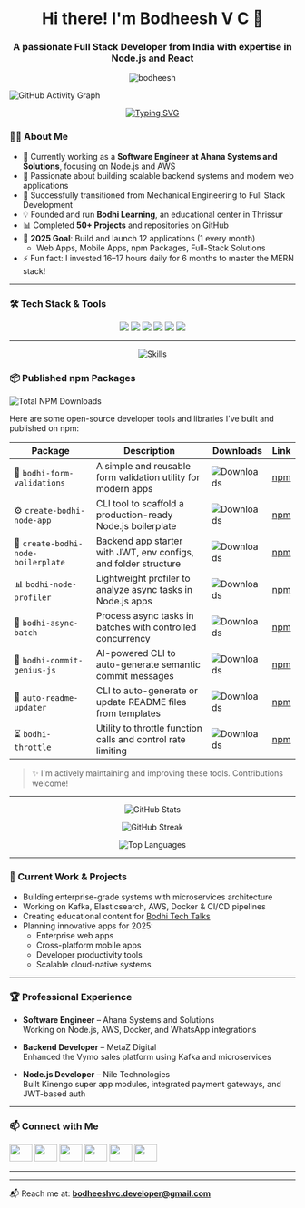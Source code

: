<h1 align="center">Hi there! I'm Bodheesh V C 👋</h1>
<h3 align="center">A passionate Full Stack Developer from India with expertise in Node.js and React</h3>

<p align="center">
    <img src="https://komarev.com/ghpvc/?username=bodheesh&label=Profile%20views&color=0e75b6&style=flat" alt="bodheesh" />
</p>

<!-- Option 1: GitHub Activity Graph -->
![GitHub Activity Graph](https://github-readme-activity-graph.vercel.app/graph?username=bodheesh&theme=react-dark)

<!-- Option 6: Typing Animation -->
<p align="center">
  <a href="https://git.io/typing-svg">
    <img src="https://readme-typing-svg.herokuapp.com?font=Fira+Code&pause=1000&color=36BCF7&width=500&lines=Full+Stack+Developer+%F0%9F%9A%80;Node.js+%26+React+Expert+%E2%9A%A1;AWS+Cloud+Enthusiast+%E2%98%81%EF%B8%8F;Open+Source+Contributor+%F0%9F%8C%9F;Building+Amazing+Applications+%F0%9F%92%BB" alt="Typing SVG" />
  </a>
</p>


### 👨‍💻 About Me

- 🔭 Currently working as a **Software Engineer at Ahana Systems and Solutions**, focusing on Node.js and AWS  
- 🌱 Passionate about building scalable backend systems and modern web applications  
- 🎯 Successfully transitioned from Mechanical Engineering to Full Stack Development  
- 💡 Founded and run **Bodhi Learning**, an educational center in Thrissur  
- 📊 Completed **50+ Projects** and repositories on GitHub  
- 🎯 **2025 Goal**: Build and launch 12 applications (1 every month)  
  - Web Apps, Mobile Apps, npm Packages, Full-Stack Solutions  
- ⚡ Fun fact: I invested 16–17 hours daily for 6 months to master the MERN stack!

---

### 🛠 Tech Stack & Tools

<!-- Option 7: Simple Tech Badges -->
<p align="center">
  <img src="https://img.shields.io/badge/Node.js-339933?style=for-the-badge&logo=nodedotjs&logoColor=white" />
  <img src="https://img.shields.io/badge/React-20232A?style=for-the-badge&logo=react&logoColor=61DAFB" />
  <img src="https://img.shields.io/badge/AWS-232F3E?style=for-the-badge&logo=amazon-aws&logoColor=white" />
  <img src="https://img.shields.io/badge/JavaScript-F7DF1E?style=for-the-badge&logo=javascript&logoColor=black" />
  <img src="https://img.shields.io/badge/MongoDB-4EA94B?style=for-the-badge&logo=mongodb&logoColor=white" />
  <img src="https://img.shields.io/badge/Docker-2496ED?style=for-the-badge&logo=docker&logoColor=white" />
</p>

---
<!-- Option 4: Skill Icons/Tech Stack -->
<p align="center">
  <img src="https://skillicons.dev/icons?i=js,nodejs,react,aws,docker,mongodb,express,git,python,typescript" alt="Skills" />
</p>


### 📦 Published npm Packages

<!-- NPM_DOWNLOADS_START -->
![Total NPM Downloads](https://img.shields.io/badge/Total%20Downloads-3,351+-blue?style=for-the-badge&logo=npm)

Here are some open-source developer tools and libraries I've built and published on npm:

| Package | Description | Downloads | Link |
|--------|-------------|-----------|------|
| 🧪 `bodhi-form-validations` | A simple and reusable form validation utility for modern apps | ![Downloads](https://img.shields.io/npm/dt/bodhi-form-validations?style=flat-square&color=blue) | [npm](https://www.npmjs.com/package/bodhi-form-validations) |
| ⚙️ `create-bodhi-node-app` | CLI tool to scaffold a production-ready Node.js boilerplate | ![Downloads](https://img.shields.io/npm/dt/create-bodhi-node-app?style=flat-square&color=blue) | [npm](https://www.npmjs.com/package/create-bodhi-node-app) |
| 🔁 `create-bodhi-node-boilerplate` | Backend app starter with JWT, env configs, and folder structure | ![Downloads](https://img.shields.io/npm/dt/create-bodhi-node-boilerplate?style=flat-square&color=blue) | [npm](https://www.npmjs.com/package/create-bodhi-node-boilerplate) |
| 📊 `bodhi-node-profiler` | Lightweight profiler to analyze async tasks in Node.js apps | ![Downloads](https://img.shields.io/npm/dt/bodhi-node-profiler?style=flat-square&color=blue) | [npm](https://www.npmjs.com/package/bodhi-node-profiler) |
| 🧵 `bodhi-async-batch` | Process async tasks in batches with controlled concurrency | ![Downloads](https://img.shields.io/npm/dt/bodhi-async-batch?style=flat-square&color=blue) | [npm](https://www.npmjs.com/package/bodhi-async-batch) |
| 💬 `bodhi-commit-genius-js` | AI-powered CLI to auto-generate semantic commit messages | ![Downloads](https://img.shields.io/npm/dt/bodhi-commit-genius-js?style=flat-square&color=blue) | [npm](https://www.npmjs.com/package/bodhi-commit-genius-js) |
| 📝 `auto-readme-updater` | CLI to auto-generate or update README files from templates | ![Downloads](https://img.shields.io/npm/dt/auto-readme-updater?style=flat-square&color=blue) | [npm](https://www.npmjs.com/package/auto-readme-updater) |
| ⏳ `bodhi-throttle` | Utility to throttle function calls and control rate limiting | ![Downloads](https://img.shields.io/npm/dt/bodhi-throttle?style=flat-square&color=blue) | [npm](https://www.npmjs.com/package/bodhi-throttle) |

> ✨ I'm actively maintaining and improving these tools. Contributions welcome!

---

<!-- Option 2: GitHub Stats Cards -->
<p align="center">
  <img src="https://github-readme-stats.vercel.app/api?username=bodheesh&show_icons=true&theme=dark&count_private=true" alt="GitHub Stats" />
</p>

<!-- Option 3: GitHub Streak Stats -->
<p align="center">
  <img src="https://streak-stats.demolab.com/?user=bodheesh&theme=dark&hide_border=true&date_format=M%20j%5B%2C%20Y%5D" alt="GitHub Streak" />
</p>


<!-- Option 5: Language Stats -->
<p align="center">
  <img src="https://github-readme-stats.vercel.app/api/top-langs/?username=bodheesh&layout=compact&theme=dark" alt="Top Languages" />
</p>


---


### 🚀 Current Work & Projects

- Building enterprise-grade systems with microservices architecture  
- Working on Kafka, Elasticsearch, AWS, Docker & CI/CD pipelines  
- Creating educational content for [Bodhi Tech Talks](https://www.youtube.com/c/bodhi_techtalks)  
- Planning innovative apps for 2025:  
  - Enterprise web apps  
  - Cross-platform mobile apps  
  - Developer productivity tools  
  - Scalable cloud-native systems  

---

### 🏆 Professional Experience

- **Software Engineer** – Ahana Systems and Solutions  
  Working on Node.js, AWS, Docker, and WhatsApp integrations  

- **Backend Developer** – MetaZ Digital  
  Enhanced the Vymo sales platform using Kafka and microservices  

- **Node.js Developer** – Nile Technologies  
  Built Kinengo super app modules, integrated payment gateways, and JWT-based auth

---

### 📫 Connect with Me

<p align="left">
<a href="https://twitter.com/bodheesh_" target="blank"><img src="https://raw.githubusercontent.com/rahuldkjain/github-profile-readme-generator/master/src/images/icons/Social/twitter.svg" height="30" width="40" /></a>
<a href="https://linkedin.com/in/bodheesh-v-c" target="blank"><img src="https://raw.githubusercontent.com/rahuldkjain/github-profile-readme-generator/master/src/images/icons/Social/linked-in-alt.svg" height="30" width="40" /></a>
<a href="https://instagram.com/bodhi_techtalks" target="blank"><img src="https://raw.githubusercontent.com/rahuldkjain/github-profile-readme-generator/master/src/images/icons/Social/instagram.svg" height="30" width="40" /></a>
<a href="https://hashnode.com/@bodheesh" target="blank"><img src="https://raw.githubusercontent.com/rahuldkjain/github-profile-readme-generator/master/src/images/icons/Social/hashnode.svg" height="30" width="40" /></a>
<a href="https://www.youtube.com/c/bodhi_techtalks" target="blank"><img src="https://raw.githubusercontent.com/rahuldkjain/github-profile-readme-generator/master/src/images/icons/Social/youtube.svg" height="30" width="40" /></a>
<a href="https://codepen.io/bodheesh%20v%20c" target="blank"><img src="https://raw.githubusercontent.com/rahuldkjain/github-profile-readme-generator/master/src/images/icons/Social/codepen.svg" height="30" width="40" /></a>
</p>

---
<!-- 
### 📊 GitHub Stats

<p><img align="left" src="https://github-readme-stats.vercel.app/api/top-langs?username=bodheesh&show_icons=true&locale=en&layout=compact" alt="bodheesh" /></p>

<p>&nbsp;<img align="center" src="https://github-readme-stats.vercel.app/api?username=bodheesh&show_icons=true&locale=en" alt="bodheesh" /></p>

<p><img align="center" src="https://github-readme-streak-stats.herokuapp.com/?user=bodheesh&" alt="bodheesh" /></p> -->

---

📬 Reach me at: **bodheeshvc.developer@gmail.com**

